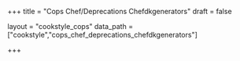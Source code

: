 +++
title = "Cops Chef/Deprecations Chefdkgenerators"
draft = false

layout = "cookstyle_cops"
data_path = ["cookstyle","cops_chef_deprecations_chefdkgenerators"]

+++

<!-- The content of this page is automatically generated from the
cops_chef_deprecations_chefdkgenerators.yml file in github.com/chef/cookstyle/docs-chef-io/data/cookstyle. -->
